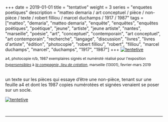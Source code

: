 +++
date = 2019-01-01
title = "tentative"
weight = 3
series = "enquetes poetiques"
description = "matteo demaria / art conceptuel / pièce / non-pièce / texte / robert filliou / marcel duchamps / 1917 / 1987"
tags = ["matteo", "demaria", "matteo demaria", "enquête", "enquêtes", "enquêtes poétiques", "poétique", "jeune", "artiste", "jeune artiste", "nantes", "marseille", "poésie", "art", "conceptuel", "contemporain", "art conceptuel", "art contemporain", "recherche", "langage", "discussion", "livres", "livres d'artiste", "édition", "photocopie", "robert filliou", "robert", "filliou", "marcel duchamps", "marcel", "duchamps", "1917", "1987"]
+++
[![tentetive](/images/tentative/tentative2.gif)](/pdfs/tentative/tentative.pdf)

<sup>a4, photocopie n/b, 1987 exemplaires signés et numéroté</sup>
<sup>réalisé pour l'exposition [_hypersensibles_](http://www.la-compagnie.org/portfolio/hypersensibles/) à [_la compagnie, lieu de création_](http://www.la-compagnie.org/), marseille (13001), fevrier-mars 2019</sup>

<br/>
un texte sur les pièces qui essaye d’être une non-pièce, tenant sur une feuille a4 et dont les 1987 copies numérotées et signées venaient se poser sur un socle.  

[![tentetive](/images/tentative/tentative.gif)](/pdfs/tentative/tentative.pdf)

<br/>
<hr>
